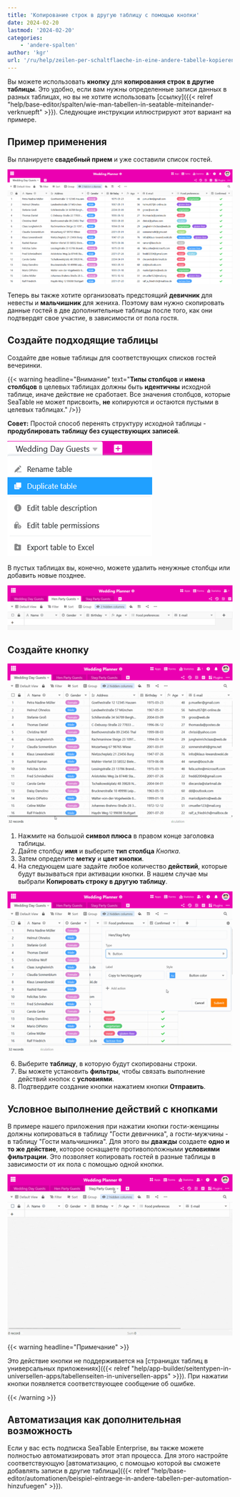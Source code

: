 ```yaml
---
title: 'Копирование строк в другую таблицу с помощью кнопки'
date: 2024-02-20
lastmod: '2024-02-20'
categories:
    - 'andere-spalten'
author: 'kgr'
url: '/ru/help/zeilen-per-schaltflaeche-in-eine-andere-tabelle-kopieren'
---
```


Вы можете использовать **кнопку** для **копирования строк в другие таблицы**. Это удобно, если вам нужны определенные записи данных в разных таблицах, но вы не хотите использовать [ссылку]({{< relref "help/base-editor/spalten/wie-man-tabellen-in-seatable-miteinander-verknuepft" >}}). Следующие инструкции иллюстрируют этот вариант на примере.

## Пример применения

Вы планируете **свадебный прием** и уже составили список гостей.

![Примерный список гостей](images/Beispiel-Gaesteliste.png)

Теперь вы также хотите организовать предстоящий **девичник** для невесты и **мальчишник** для жениха. Поэтому вам нужно скопировать данные гостей в две дополнительные таблицы после того, как они подтвердят свое участие, в зависимости от пола гостя.

## Создайте подходящие таблицы

Создайте две новые таблицы для соответствующих списков гостей вечеринки.

{{< warning  headline="Внимание"  text="**Типы столбцов** и **имена столбцов** в целевых таблицах должны быть **идентичны** исходной таблице, иначе действие не сработает. Все значения столбцов, которые SeaTable не может присвоить, **не** копируются и остаются пустыми в целевых таблицах." />}}

**Совет:** Простой способ перенять структуру исходной таблицы - **продублировать таблицу без существующих записей**.

![Дублирование структуры таблицы](images/Tabellenstruktur-duplizieren.png)

В пустых таблицах вы, конечно, можете удалить ненужные столбцы или добавить новые позднее.

![Удалите дублирующиеся таблицы](images/Leere-duplizierte-Tabellen.png)

## Создайте кнопку

![Кнопка создания](images/Schaltflaeche-anlegen.gif)

1. Нажмите на большой **символ плюса** в правом конце заголовка таблицы.
2. Дайте столбцу **имя** и выберите **тип столбца** _Кнопка_.
3. Затем определите **метку** и **цвет кнопки**.
4. На следующем шаге задайте любое количество **действий**, которые будут вызываться при активации кнопки. В нашем случае мы выбрали **Копировать строку в другую таблицу**.

![Действие кнопки "Копировать строку в другую таблицу](images/Schaltflaechen-Aktion-Zeile-in-andere-Tabelle-kopieren.gif)

6. Выберите **таблицу**, в которую будут скопированы строки.
7. Вы можете установить **фильтры**, чтобы связать выполнение действий кнопок с **условиями**.
8. Подтвердите создание кнопки нажатием кнопки **Отправить**.

## Условное выполнение действий с кнопками

В примере нашего приложения при нажатии кнопки гости-женщины должны копироваться в таблицу "Гости девичника", а гости-мужчины - в таблицу "Гости мальчишника". Для этого вы **дважды** создаете **одно и то же действие**, которое оснащаете противоположными **условиями фильтрации**. Это позволяет копировать гостей в разные таблицы в зависимости от их пола с помощью одной кнопки.

![Строки, скопированные с помощью кнопки](images/Per-Schaltflaeche-kopierte-Zeilen.gif)

{{< warning  headline="Примечание" >}}

Это действие кнопки не поддерживается на [страницах таблиц в универсальных приложениях]({{< relref "help/app-builder/seitentypen-in-universellen-apps/tabellenseiten-in-universellen-apps" >}}). При нажатии кнопки появляется соответствующее сообщение об ошибке.

{{< /warning >}}

## Автоматизация как дополнительная возможность

Если у вас есть подписка SeaTable Enterprise, вы также можете полностью автоматизировать этот этап процесса. Для этого настройте соответствующую [автоматизацию, с помощью которой вы сможете добавлять записи в другие таблицы]({{< relref "help/base-editor/automationen/beispiel-eintraege-in-andere-tabellen-per-automation-hinzufuegen" >}}).

